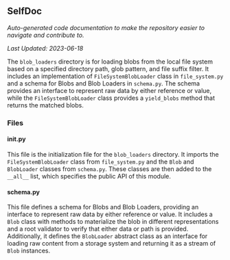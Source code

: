 <!--- START SELFDOC --->
## SelfDoc
_Auto-generated code documentation to make the repository easier to navigate and contribute to._

_Last Updated: 2023-06-18_

The `blob_loaders` directory is for loading blobs from the local file system based on a specified directory path, glob pattern, and file suffix filter. It includes an implementation of `FileSystemBlobLoader` class in `file_system.py` and a schema for Blobs and Blob Loaders in `schema.py`. The schema provides an interface to represent raw data by either reference or value, while the `FileSystemBlobLoader` class provides a `yield_blobs` method that returns the matched blobs.

### Files
#### __init__.py
This file is the initialization file for the `blob_loaders` directory. It imports the `FileSystemBlobLoader` class from `file_system.py` and the `Blob` and `BlobLoader` classes from `schema.py`. These classes are then added to the `__all__` list, which specifies the public API of this module.

#### schema.py
This file defines a schema for Blobs and Blob Loaders, providing an interface to represent raw data by either reference or value. It includes a `Blob` class with methods to materialize the blob in different representations and a root validator to verify that either data or path is provided. Additionally, it defines the `BlobLoader` abstract class as an interface for loading raw content from a storage system and returning it as a stream of `Blob` instances.

<!--- END SELFDOC --->